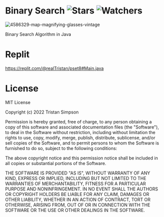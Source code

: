 # Binary Search ![Stars](https://img.shields.io/github/stars/realTristan/BinarySearch?color=brightgreen) ![Watchers](https://img.shields.io/github/watchers/realTristan/BinarySearch?label=Watchers)
![4586329-map-magnifying-glasses-vintage](https://user-images.githubusercontent.com/75189508/227647702-bc2766da-1571-4504-95c8-fac6065ca6e2.jpg)

Binary Search Algorithm in Java

# Replit
https://replit.com/@realTristan/pset8#Main.java

# License
MIT License

Copyright (c) 2022 Tristan Simpson

Permission is hereby granted, free of charge, to any person obtaining a copy of this software and associated documentation files (the "Software"), to deal in the Software without restriction, including without limitation the rights to use, copy, modify, merge, publish, distribute, sublicense, and/or sell copies of the Software, and to permit persons to whom the Software is furnished to do so, subject to the following conditions:

The above copyright notice and this permission notice shall be included in all copies or substantial portions of the Software.

THE SOFTWARE IS PROVIDED "AS IS", WITHOUT WARRANTY OF ANY KIND, EXPRESS OR IMPLIED, INCLUDING BUT NOT LIMITED TO THE WARRANTIES OF MERCHANTABILITY, FITNESS FOR A PARTICULAR PURPOSE AND NONINFRINGEMENT. IN NO EVENT SHALL THE AUTHORS OR COPYRIGHT HOLDERS BE LIABLE FOR ANY CLAIM, DAMAGES OR OTHER LIABILITY, WHETHER IN AN ACTION OF CONTRACT, TORT OR OTHERWISE, ARISING FROM, OUT OF OR IN CONNECTION WITH THE SOFTWARE OR THE USE OR OTHER DEALINGS IN THE SOFTWARE.
